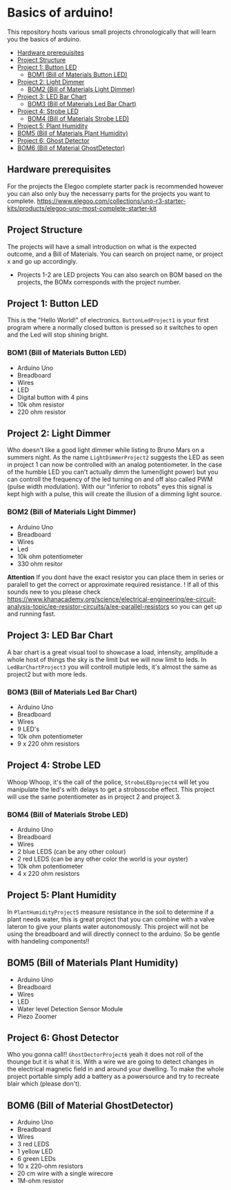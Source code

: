 # Basics of arduino!
This repository hosts various small projects chronologically that will learn you the basics of arduino. 

- [Hardware prerequisites](#hardware-prerequisites)
- [Project Structure](#project-structure)
- [Project 1: Button LED](#project-1--button-led)
  * [BOM1 (Bill of Materials Button LED)](#bom1--bill-of-materials-button-led-)
- [Project 2: Light Dimmer](#project-2--light-dimmer)
  * [BOM2 (Bill of Materials Light Dimmer)](#bom2--bill-of-materials-light-dimmer-)
- [Project 3: LED Bar Chart](#project-3--led-bar-chart)
  * [BOM3 (Bill of Materials Led Bar Chart)](#bom3--bill-of-materials-led-bar-chart-)
- [Project 4: Strobe LED](#project-4--strobe-led)
  * [BOM4 (Bill of Materials Strobe LED)](#bom4--bill-of-materials-strobe-led-)
- [Project 5: Plant Humidity](#project-5--plant-humidity)
- [BOM5 (Bill of Materials Plant Humidity)](#bom5--bill-of-materials-plant-humidity-)
- [Project 6: Ghost Detector](#project-6--ghost-detector)
- [BOM6 (Bill of Material GhostDetector)](#bom6--bill-of-material-ghostdetector-)


[//]: # ( <small><i><a href='http://ecotrust-canada.github.io/markdown-toc/'>Table of contents generated with markdown-toc</a></i></small> )

## Hardware prerequisites 
For the projects the Elegoo complete starter pack is recommended however you can also only buy the necessarry parts for the projects you want to complete.
https://www.elegoo.com/collections/uno-r3-starter-kits/products/elegoo-uno-most-complete-starter-kit 

## Project Structure
The projects will have a small introduction on what is the expected outcome, and a Bill of Materials. 
You can search on project name, or project x and go up accordingly. 
* Projects 1-2 are LED projects
You can also search on BOM based on the projects, the BOMx corresponds with the project number. 



## Project 1: Button LED 
This is the "Hello World!" of electronics. 
`ButtonLedProject1` is your first program where a normally closed button is pressed so it switches to open and the Led will stop shining bright.

### BOM1 (Bill of Materials Button LED)
* Arduino Uno 
* Breadboard 
* Wires
* LED
* Digital button with 4 pins
* 10k ohm resistor 
* 220 ohm resistor 

## Project 2: Light Dimmer
Who doesn't like a good light dimmer while listing to Bruno Mars on a summers night. 
As the name `LightDimmerProject2` suggests the LED as seen in project 1 can now be controlled with an analog potentiometer. In the case of the humble LED you can't actually dimm the lumen(light power) but you can controll the frequency of the led turning on and off also called PWM (pulse width modulation). With our "inferior to robots" eyes this signal is kept high with a pulse, this will create the illusion of a dimming light source. 

### BOM2 (Bill of Materials Light Dimmer)
* Arduino Uno 
* Breadboard
* Wires
* Led
* 10k ohm potentiometer 
* 330 ohm resitor 

**Attention** If you dont have the exact resistor you can place them in series or paralell to get the correct or approximate required resistance. ! If all of this sounds new to you please check https://www.khanacademy.org/science/electrical-engineering/ee-circuit-analysis-topic/ee-resistor-circuits/a/ee-parallel-resistors so you can get up and running fast. 

## Project 3: LED Bar Chart 
A bar chart is a great visual tool to showcase a load, intensity, amplitude a whole host of things the sky is the limit but we will now limit to leds.
In `LedBarChartProject3` you will controll mutiple leds, it's almost the same as project2 but with more leds. 

### BOM3 (Bill of Materials Led Bar Chart)
* Arduino Uno
* Breadboard
* Wires
* 9 LED's
* 10k ohm potentiometer
* 9 x 220 ohm resistors 

## Project 4: Strobe LED
Whoop Whoop, it's the call of the police, `StrobeLEDproject4` will let you manipulate the led's with delays to get a stroboscobe effect.
This project will use the same potentiometer as in project 2 and project 3. 

### BOM4 (Bill of Materials Strobe LED)
* Arduino Uno
* Breadboard
* Wires
* 2 blue LEDS (can be any other colour)
* 2 red LEDS (can be any other color the world is your oyster)
* 10k ohm potentiometer 
* 4 x 220 ohm resistors 

## Project 5: Plant Humidity
In ```PlantHumidityProject5``` measure resistance in the soil to determine if a plant needs water, this is great project that you can combine with a valve lateron to give your plants water autonomously. 
This project will not be using the breadboard and will directly connect to the arduino. So be gentle with handeling components!!

## BOM5 (Bill of Materials Plant Humidity)
* Arduino Uno
* Breadboard
* Wires
* LED
* Water level Detection Sensor Module 
* Piezo Zoomer

## Project 6: Ghost Detector
Who you gonna call!! ```GhostDectorProject6``` yeah it does not roll of the thounge but it is what it is. 
With a wire we are going to detect changes in the electrical magnetic field in and around your dwelling. 
To make the whole project portable simply add a battery as a powersource and try to recreate blair which (please don't).

## BOM6 (Bill of Material GhostDetector) 
* Arduino Uno 
* Breadboard
* Wires
* 3 red LEDS
* 1 yellow LED
* 6 green LEDs
* 10 x 220-ohm resistors
* 20 cm wire with a single wirecore 
* 1M-ohm resistor 


